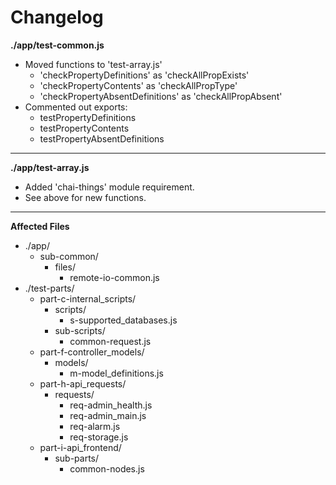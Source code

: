 # Changelog

**./app/test-common.js**
* Moved functions to 'test-array.js'
	* 'checkPropertyDefinitions' as 'checkAllPropExists'
	* 'checkPropertyContents' as 'checkAllPropType'
	* 'checkPropertyAbsentDefinitions' as 'checkAllPropAbsent'
* Commented out exports:
	* testPropertyDefinitions
	* testPropertyContents
	* testPropertyAbsentDefinitions

---

**./app/test-array.js**
* Added 'chai-things' module requirement.
* See above for new functions.

---

**Affected Files**
* ./app/
	* sub-common/
		* files/
			* remote-io-common.js
* ./test-parts/
	* part-c-internal_scripts/
		* scripts/
			* s-supported_databases.js
		* sub-scripts/
			* common-request.js
	* part-f-controller_models/
		* models/
			* m-model_definitions.js
	* part-h-api_requests/
		* requests/
			* req-admin_health.js
			* req-admin_main.js
			* req-alarm.js
			* req-storage.js
	* part-i-api_frontend/
		* sub-parts/
			* common-nodes.js
